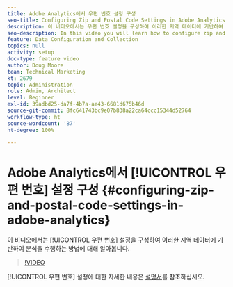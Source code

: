 ```yaml
---
title: Adobe Analytics에서 우편 번호 설정 구성
seo-title: Configuring Zip and Postal Code Settings in Adobe Analytics
description: 이 비디오에서는 우편 번호 설정을 구성하여 이러한 지역 데이터에 기반하여 분석을 수행하는 방법에 대해 알아봅니다.
seo-description: In this video you will learn how to configure zip and postal code settings, so that you can do analysis based on this region data.
feature: Data Configuration and Collection
topics: null
activity: setup
doc-type: feature video
author: Doug Moore
team: Technical Marketing
kt: 2679
topic: Administration
role: Admin, Architect
level: Beginner
exl-id: 39adbd25-da7f-4b7a-ae43-6681d675b46d
source-git-commit: 8fc641743bc9e07b838a22ca64ccc15344d52764
workflow-type: ht
source-wordcount: '87'
ht-degree: 100%

---
```


# Adobe Analytics에서 [!UICONTROL 우편 번호] 설정 구성 {#configuring-zip-and-postal-code-settings-in-adobe-analytics}

이 비디오에서는 [!UICONTROL 우편 번호] 설정을 구성하여 이러한 지역 데이터에 기반하여 분석을 수행하는 방법에 대해 알아봅니다.

>[!VIDEO](https://video.tv.adobe.com/v/27051/?quality=12&learn=on)

[!UICONTROL 우편 번호] 설정에 대한 자세한 내용은 [설명서](https://experienceleague.adobe.com/docs/analytics/components/dimensions/zip-code.html?lang=ko)를 참조하십시오.
